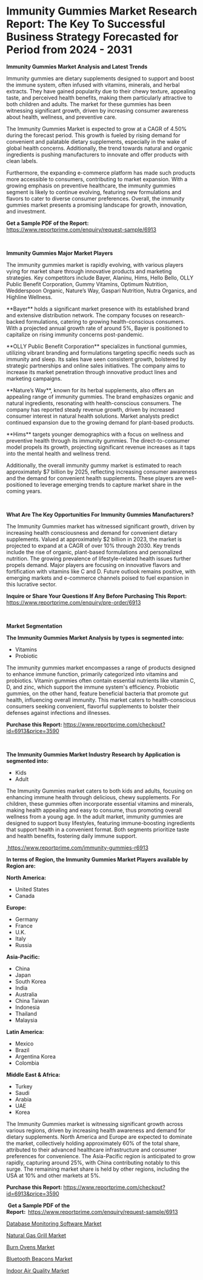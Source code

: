 <p><h1>Immunity Gummies Market Research Report: The Key To Successful Business Strategy Forecasted for Period from 2024 - 2031</h1></p><p><strong>Immunity Gummies Market Analysis and Latest Trends</strong></p>
<p><p>Immunity gummies are dietary supplements designed to support and boost the immune system, often infused with vitamins, minerals, and herbal extracts. They have gained popularity due to their chewy texture, appealing taste, and perceived health benefits, making them particularly attractive to both children and adults. The market for these gummies has been witnessing significant growth, driven by increasing consumer awareness about health, wellness, and preventive care.</p><p>The Immunity Gummies Market is expected to grow at a CAGR of 4.50% during the forecast period. This growth is fueled by rising demand for convenient and palatable dietary supplements, especially in the wake of global health concerns. Additionally, the trend towards natural and organic ingredients is pushing manufacturers to innovate and offer products with clean labels.</p><p>Furthermore, the expanding e-commerce platform has made such products more accessible to consumers, contributing to market expansion. With a growing emphasis on preventive healthcare, the immunity gummies segment is likely to continue evolving, featuring new formulations and flavors to cater to diverse consumer preferences. Overall, the immunity gummies market presents a promising landscape for growth, innovation, and investment.</p></p>
<p><strong>Get a Sample PDF of the Report:&nbsp;</strong> <a href="https://www.reportprime.com/enquiry/request-sample/6913">https://www.reportprime.com/enquiry/request-sample/6913</a></p>
<p>&nbsp;</p>
<p><strong>Immunity Gummies Major Market Players</strong></p>
<p><p>The immunity gummies market is rapidly evolving, with various players vying for market share through innovative products and marketing strategies. Key competitors include Bayer, Alaninu, Hims, Hello Bello, OLLY Public Benefit Corporation, Gummy Vitamins, Optimum Nutrition, Wedderspoon Organic, Nature’s Way, Gaspari Nutrition, Nutra Organics, and Highline Wellness.</p><p>**Bayer** holds a significant market presence with its established brand and extensive distribution network. The company focuses on research-backed formulations, catering to growing health-conscious consumers. With a projected annual growth rate of around 5%, Bayer is positioned to capitalize on rising immunity concerns post-pandemic.</p><p>**OLLY Public Benefit Corporation** specializes in functional gummies, utilizing vibrant branding and formulations targeting specific needs such as immunity and sleep. Its sales have seen consistent growth, bolstered by strategic partnerships and online sales initiatives. The company aims to increase its market penetration through innovative product lines and marketing campaigns.</p><p>**Nature’s Way**, known for its herbal supplements, also offers an appealing range of immunity gummies. The brand emphasizes organic and natural ingredients, resonating with health-conscious consumers. The company has reported steady revenue growth, driven by increased consumer interest in natural health solutions. Market analysts predict continued expansion due to the growing demand for plant-based products.</p><p>**Hims** targets younger demographics with a focus on wellness and preventive health through its immunity gummies. The direct-to-consumer model propels its growth, projecting significant revenue increases as it taps into the mental health and wellness trend.</p><p>Additionally, the overall immunity gummy market is estimated to reach approximately $7 billion by 2025, reflecting increasing consumer awareness and the demand for convenient health supplements. These players are well-positioned to leverage emerging trends to capture market share in the coming years.</p></p>
<p>&nbsp;</p>
<p><strong>What Are The Key Opportunities For Immunity Gummies Manufacturers?</strong></p>
<p><p>The Immunity Gummies market has witnessed significant growth, driven by increasing health consciousness and demand for convenient dietary supplements. Valued at approximately $2 billion in 2023, the market is projected to expand at a CAGR of over 10% through 2030. Key trends include the rise of organic, plant-based formulations and personalized nutrition. The growing prevalence of lifestyle-related health issues further propels demand. Major players are focusing on innovative flavors and fortification with vitamins like C and D. Future outlook remains positive, with emerging markets and e-commerce channels poised to fuel expansion in this lucrative sector.</p></p>
<p><strong>Inquire or Share Your Questions If Any Before Purchasing This Report:</strong> <a href="https://www.reportprime.com/enquiry/pre-order/6913">https://www.reportprime.com/enquiry/pre-order/6913</a></p>
<p>&nbsp;</p>
<p><strong>Market Segmentation</strong></p>
<p><strong>The Immunity Gummies Market Analysis by types is segmented into:</strong></p>
<p><ul><li>Vitamins</li><li>Probiotic</li></ul></p>
<p><p>The immunity gummies market encompasses a range of products designed to enhance immune function, primarily categorized into vitamins and probiotics. Vitamin gummies often contain essential nutrients like vitamin C, D, and zinc, which support the immune system's efficiency. Probiotic gummies, on the other hand, feature beneficial bacteria that promote gut health, influencing overall immunity. This market caters to health-conscious consumers seeking convenient, flavorful supplements to bolster their defenses against infections and illnesses.</p></p>
<p><strong>Purchase this Report:&nbsp;</strong><a href="https://www.reportprime.com/checkout?id=6913&price=3590">https://www.reportprime.com/checkout?id=6913&price=3590</a></p>
<p>&nbsp;</p>
<p><strong>The Immunity Gummies Market Industry Research by Application is segmented into:</strong></p>
<p><ul><li>Kids</li><li>Adult</li></ul></p>
<p><p>The Immunity Gummies market caters to both kids and adults, focusing on enhancing immune health through delicious, chewy supplements. For children, these gummies often incorporate essential vitamins and minerals, making health appealing and easy to consume, thus promoting overall wellness from a young age. In the adult market, immunity gummies are designed to support busy lifestyles, featuring immune-boosting ingredients that support health in a convenient format. Both segments prioritize taste and health benefits, fostering daily immune support.</p></p>
<p><a href="https://www.reportprime.com/immunity-gummies-r6913">&nbsp;https://www.reportprime.com/immunity-gummies-r6913</a></p>
<p><strong>In terms of Region, the Immunity Gummies Market Players available by Region are:</strong></p>
<p>
    <p> <strong> North America: </strong>
        <ul>
            <li>United States</li>
            <li>Canada</li>
        </ul>
        </p> 
    <p> <strong> Europe: </strong>
        <ul>
            <li>Germany</li>
            <li>France</li>
            <li>U.K.</li>
            <li>Italy</li>
            <li>Russia</li>
        </ul>
        </p> 
    <p> <strong> Asia-Pacific: </strong>
        <ul>
            <li>China</li>
            <li>Japan</li>
            <li>South Korea</li>
            <li>India</li>
            <li>Australia</li>
            <li>China Taiwan</li>
            <li>Indonesia</li>
            <li>Thailand</li>
            <li>Malaysia</li>
        </ul>
        </p> 
    <p> <strong> Latin America: </strong>
        <ul>
            <li>Mexico</li>
            <li>Brazil</li>
            <li>Argentina Korea</li>
            <li>Colombia</li>
        </ul>
        </p> 
    <p> <strong> Middle East & Africa: </strong>
        <ul>
            <li>Turkey</li>
            <li>Saudi</li>
            <li>Arabia</li>
            <li>UAE</li>
            <li>Korea</li>
        </ul>
    </p>
    </p>
<p><p>The Immunity Gummies market is witnessing significant growth across various regions, driven by increasing health awareness and demand for dietary supplements. North America and Europe are expected to dominate the market, collectively holding approximately 60% of the total share, attributed to their advanced healthcare infrastructure and consumer preferences for convenience. The Asia-Pacific region is anticipated to grow rapidly, capturing around 25%, with China contributing notably to this surge. The remaining market share is held by other regions, including the USA at 10% and other markets at 5%.</p></p>
<p><strong>Purchase this Report: </strong><a href="https://www.reportprime.com/checkout?id=6913&price=3590">https://www.reportprime.com/checkout?id=6913&price=3590</a></p>
<p>&nbsp;<strong>Get a Sample PDF of the Report:&nbsp;&nbsp;</strong><a href="https://www.reportprime.com/enquiry/request-sample/6913">https://www.reportprime.com/enquiry/request-sample/6913</a></p>
<p><strong></strong></p>
<p><p><a href="https://medium.com/@teguhbavarian07_99894/database-monitoring-software-market-indicators-market-size-regional-breakdown-market-player-e5a7469ba42a">Database Monitoring Software Market</a></p><p><a href="https://issuu.com/reportprime-2/docs/natural-gas-grill-market-size-2030._de727f1a192fdc">Natural Gas Grill Market</a></p><p><a href="https://issuu.com/reportprime-2/docs/burn-ovens-market-size-2030.pptx_fdb7990158d89b">Burn Ovens Market</a></p><p><a href="https://www.linkedin.com/pulse/bluetooth-beacons-market-share-analysis-growth-trends-ybykc?trackingId=We%2F846pbRxiCt68vtOthFw%3D%3D">Bluetooth Beacons Market</a></p><p><a href="https://www.linkedin.com/pulse/global-indoor-air-quality-market-sector2024-2031-metrics-xkgzc?trackingId=W4c6dtDvTNK%2FB717DTmrVA%3D%3D">Indoor Air Quality Market</a></p></p>
